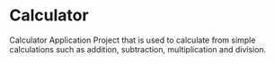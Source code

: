 # Calculator
Calculator Application Project that is used to calculate from simple calculations such as addition, subtraction, multiplication and division.
